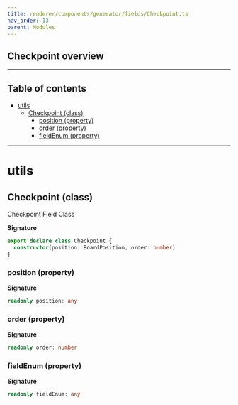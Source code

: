 ```yaml
---
title: renderer/components/generator/fields/Checkpoint.ts
nav_order: 13
parent: Modules
---
```


## Checkpoint overview

---

<h2 class="text-delta">Table of contents</h2>

- [utils](#utils)
  - [Checkpoint (class)](#checkpoint-class)
    - [position (property)](#position-property)
    - [order (property)](#order-property)
    - [fieldEnum (property)](#fieldenum-property)

---

# utils

## Checkpoint (class)

Checkpoint Field Class

**Signature**

```ts
export declare class Checkpoint {
  constructor(position: BoardPosition, order: number)
}
```

### position (property)

**Signature**

```ts
readonly position: any
```

### order (property)

**Signature**

```ts
readonly order: number
```

### fieldEnum (property)

**Signature**

```ts
readonly fieldEnum: any
```
